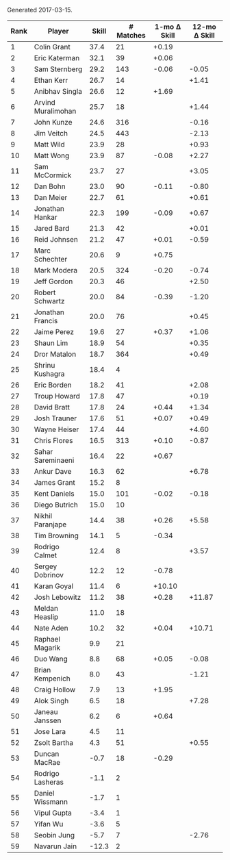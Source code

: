 Generated 2017-03-15.

| Rank | Player             | Skill | # Matches | 1-mo Δ Skill | 12-mo Δ Skill |
|------|--------------------|-------|-----------|--------------|---------------|
|    1 | Colin Grant        |  37.4 |        21 |        +0.19 |               |
|    2 | Eric Katerman      |  32.1 |        39 |        +0.06 |               |
|    3 | Sam Sternberg      |  29.2 |       143 |        -0.06 |         -0.05 |
|    4 | Ethan Kerr         |  26.7 |        14 |              |         +1.41 |
|    5 | Anibhav Singla     |  26.6 |        12 |        +1.69 |               |
|    6 | Arvind Muralimohan |  25.7 |        18 |              |         +1.44 |
|    7 | John Kunze         |  24.6 |       316 |              |         -0.16 |
|    8 | Jim Veitch         |  24.5 |       443 |              |         -2.13 |
|    9 | Matt Wild          |  23.9 |        28 |              |         +0.93 |
|   10 | Matt Wong          |  23.9 |        87 |        -0.08 |         +2.27 |
|   11 | Sam McCormick      |  23.7 |        27 |              |         +3.05 |
|   12 | Dan Bohn           |  23.0 |        90 |        -0.11 |         -0.80 |
|   13 | Dan Meier          |  22.7 |        61 |              |         +0.61 |
|   14 | Jonathan Hankar    |  22.3 |       199 |        -0.09 |         +0.67 |
|   15 | Jared Bard         |  21.3 |        42 |              |         +0.01 |
|   16 | Reid Johnsen       |  21.2 |        47 |        +0.01 |         -0.59 |
|   17 | Marc Schechter     |  20.6 |         9 |        +0.75 |               |
|   18 | Mark Modera        |  20.5 |       324 |        -0.20 |         -0.74 |
|   19 | Jeff Gordon        |  20.3 |        46 |              |         +2.50 |
|   20 | Robert Schwartz    |  20.0 |        84 |        -0.39 |         -1.20 |
|   21 | Jonathan Francis   |  20.0 |        76 |              |         +0.45 |
|   22 | Jaime Perez        |  19.6 |        27 |        +0.37 |         +1.06 |
|   23 | Shaun Lim          |  18.9 |        54 |              |         +0.35 |
|   24 | Dror Matalon       |  18.7 |       364 |              |         +0.49 |
|   25 | Shrinu Kushagra    |  18.4 |         4 |              |               |
|   26 | Eric Borden        |  18.2 |        41 |              |         +2.08 |
|   27 | Troup Howard       |  17.8 |        47 |              |         +0.19 |
|   28 | David Bratt        |  17.8 |        24 |        +0.44 |         +1.34 |
|   29 | Josh Trauner       |  17.6 |        51 |        +0.07 |         +0.49 |
|   30 | Wayne Heiser       |  17.4 |        44 |              |         +4.60 |
|   31 | Chris Flores       |  16.5 |       313 |        +0.10 |         -0.87 |
|   32 | Sahar Sareminaeni  |  16.4 |        22 |        +0.67 |               |
|   33 | Ankur Dave         |  16.3 |        62 |              |         +6.78 |
|   34 | James Grant        |  15.2 |         8 |              |               |
|   35 | Kent Daniels       |  15.0 |       101 |        -0.02 |         -0.18 |
|   36 | Diego Butrich      |  15.0 |        10 |              |               |
|   37 | Nikhil Paranjape   |  14.4 |        38 |        +0.26 |         +5.58 |
|   38 | Tim Browning       |  14.1 |         5 |        -0.34 |               |
|   39 | Rodrigo Calmet     |  12.4 |         8 |              |         +3.57 |
|   40 | Sergey Dobrinov    |  12.2 |        12 |        -0.78 |               |
|   41 | Karan Goyal        |  11.4 |         6 |       +10.10 |               |
|   42 | Josh Lebowitz      |  11.2 |        38 |        +0.28 |        +11.87 |
|   43 | Meldan Heaslip     |  11.0 |        18 |              |               |
|   44 | Nate Aden          |  10.2 |        32 |        +0.04 |        +10.71 |
|   45 | Raphael Magarik    |   9.9 |        21 |              |               |
|   46 | Duo Wang           |   8.8 |        68 |        +0.05 |         -0.08 |
|   47 | Brian Kempenich    |   8.0 |        43 |              |         -1.21 |
|   48 | Craig Hollow       |   7.9 |        13 |        +1.95 |               |
|   49 | Alok Singh         |   6.5 |        18 |              |         +7.28 |
|   50 | Janeau Janssen     |   6.2 |         6 |        +0.64 |               |
|   51 | Jose Lara          |   4.5 |        11 |              |               |
|   52 | Zsolt Bartha       |   4.3 |        51 |              |         +0.55 |
|   53 | Duncan MacRae      |  -0.7 |        18 |        -0.29 |               |
|   54 | Rodrigo Lasheras   |  -1.1 |         2 |              |               |
|   55 | Daniel Wissmann    |  -1.7 |         1 |              |               |
|   56 | Vipul Gupta        |  -3.4 |         1 |              |               |
|   57 | Yifan Wu           |  -3.6 |         5 |              |               |
|   58 | Seobin Jung        |  -5.7 |         7 |              |         -2.76 |
|   59 | Navarun Jain       | -12.3 |         2 |              |               |